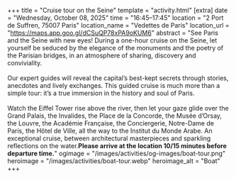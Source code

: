 +++
title = "Cruise tour on the Seine"
template = "activity.html"
[extra]
  date = "Wednesday, October 08, 2025"
  time = "16:45–17:45"
  location = "2 Port de Suffren, 75007 Paris"
  location_name = "Vedettes de Paris"
  location_url = "https://maps.app.goo.gl/dCSuQP78xPA9oKUM6"
  abstract = "See Paris and the Seine with new eyes! During a one-hour cruise on the Seine, let yourself be seduced by the elegance of the monuments and the poetry of the Parisian bridges, in an atmosphere of sharing, discovery and conviviality.<br/><br/>Our expert guides will reveal the capital’s best-kept secrets through stories, anecdotes and lively exchanges. This guided cruise is much more than a simple tour: it’s a true immersion in the history and soul of Paris.<br/><br/>Watch the Eiffel Tower rise above the river, then let your gaze glide over the Grand Palais, the Invalides, the Place de la Concorde, the Musée d’Orsay, the Louvre, the Académie Française, the Conciergerie, Notre-Dame de Paris, the Hôtel de Ville, all the way to the Institut du Monde Arabe. An exceptional cruise, between architectural masterpieces and sparkling reflections on the water.<strong>Please arrive at the location 10/15 minutes before departure time.</strong>"
  ogimage = "/images/activities/og-images/boat-tour.png"
  heroimage = "/images/activities/boat-tour.webp"
  heroimage_alt = "Boat"
+++
